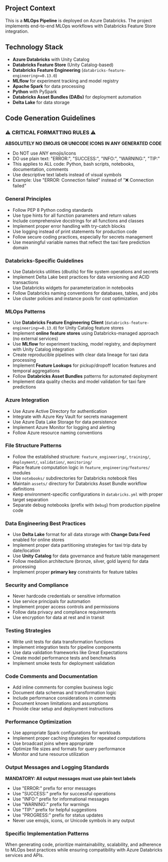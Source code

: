 ## Project Context
This is a **MLOps Pipeline** is deployed on Azure Databricks. The project implements end-to-end MLOps workflows with Databricks Feature Store integration.

## Technology Stack
- **Azure Databricks** with Unity Catalog
- **Databricks Feature Store** (Unity Catalog-based)
- **Databricks Feature Engineering** (`databricks-feature-engineering>=0.13.0`)
- **MLflow** for experiment tracking and model registry
- **Apache Spark** for data processing
- **Python** with PySpark
- **Databricks Asset Bundles (DABs)** for deployment automation
- **Delta Lake** for data storage

## Code Generation Guidelines

### ⚠️ CRITICAL FORMATTING RULES ⚠️
**ABSOLUTELY NO EMOJIS OR UNICODE ICONS IN ANY GENERATED CODE**
- Do NOT use ANY emojis/icons
- DO use plain text: "ERROR:", "SUCCESS:", "INFO:", "WARNING:", "TIP:"
- This applies to ALL code: Python, bash scripts, notebooks, documentation, comments
- Use descriptive text labels instead of visual symbols
- Example: Use "ERROR: Connection failed" instead of "❌ Connection failed"

### General Principles
- Follow PEP 8 Python coding standards
- Use type hints for all function parameters and return values
- Include comprehensive docstrings for all functions and classes
- Implement proper error handling with try-catch blocks
- Use logging instead of print statements for production code
- Follow secure coding practices, especially for secrets management
- Use meaningful variable names that reflect the taxi fare prediction domain

### Databricks-Specific Guidelines
- Use Databricks utilities (dbutils) for file system operations and secrets
- Implement Delta Lake best practices for data versioning and ACID transactions
- Use Databricks widgets for parameterization in notebooks
- Follow Databricks naming conventions for databases, tables, and jobs
- Use cluster policies and instance pools for cost optimization

### MLOps Patterns
- Use **Databricks Feature Engineering Client** (`databricks-feature-engineering>=0.13.0`) for Unity Catalog feature stores
- Implement **online feature stores** using Databricks-managed approach (no external services)
- Use **MLflow** for experiment tracking, model registry, and deployment with Unity Catalog integration
- Create reproducible pipelines with clear data lineage for taxi data processing
- Implement **Feature Lookups** for pickup/dropoff location features and temporal aggregations
- Follow **Databricks Asset Bundles** patterns for automated deployment
- Implement data quality checks and model validation for taxi fare predictions

### Azure Integration
- Use Azure Active Directory for authentication
- Integrate with Azure Key Vault for secrets management
- Use Azure Data Lake Storage for data persistence
- Implement Azure Monitor for logging and alerting
- Follow Azure resource naming conventions

### File Structure Patterns
- Follow the established structure: `feature_engineering/`, `training/`, `deployment/`, `validation/`, `monitoring/`
- Place feature computation logic in `feature_engineering/features/` modules
- Use `notebooks/` subdirectories for Databricks notebook files
- Maintain `assets/` directory for Databricks Asset Bundle workflow definitions
- Keep environment-specific configurations in `databricks.yml` with proper target separation
- Separate debug notebooks (prefix with `Debug`) from production pipeline code

### Data Engineering Best Practices
- Use **Delta Lake** format for all data storage with **Change Data Feed** enabled for online stores
- Implement proper data partitioning strategies for taxi trip data by date/location
- Use **Unity Catalog** for data governance and feature table management
- Follow medallion architecture (bronze, silver, gold layers) for data processing
- Implement proper **primary key** constraints for feature tables

### Security and Compliance
- Never hardcode credentials or sensitive information
- Use service principals for automation
- Implement proper access controls and permissions
- Follow data privacy and compliance requirements
- Use encryption for data at rest and in transit

### Testing Strategies
- Write unit tests for data transformation functions
- Implement integration tests for pipeline components
- Use data validation frameworks like Great Expectations
- Create model performance tests and benchmarks
- Implement smoke tests for deployment validation

### Code Comments and Documentation
- Add inline comments for complex business logic
- Document data schemas and transformation logic
- Include performance considerations in comments
- Document known limitations and assumptions
- Provide clear setup and deployment instructions

### Performance Optimization
- Use appropriate Spark configurations for workloads
- Implement proper caching strategies for repeated computations
- Use broadcast joins where appropriate
- Optimize file sizes and formats for query performance
- Monitor and tune resource utilization

### Output Messages and Logging Standards
**MANDATORY: All output messages must use plain text labels**
- Use "ERROR:" prefix for error messages
- Use "SUCCESS:" prefix for successful operations  
- Use "INFO:" prefix for informational messages
- Use "WARNING:" prefix for warnings
- Use "TIP:" prefix for helpful suggestions
- Use "PROGRESS:" prefix for status updates
- Never use emojis, icons, or Unicode symbols in any output

### Specific Implementation Patterns

When generating code, prioritize maintainability, scalability, and adherence to MLOps best practices while ensuring compatibility with Azure Databricks services and APIs.